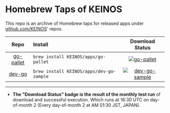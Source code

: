 # Homebrew Taps of KEINOS

This repo is an archive of Homebrew taps for released apps under [github.com/KEINOS](https://github.com/KEINOS/)' repos.

Repo | Install | Download Status |
:--: | :-- | :--: |
[go-pallet](https://github.com/KEINOS/go-pallet/) | `brew install KEINOS/apps/go-pallet` | [![go-pallet](https://github.com/KEINOS/homebrew-apps/actions/workflows/go-pallet.yml/badge.svg)](https://github.com/KEINOS/homebrew-apps/actions/workflows/go-pallet.yml)
[dev-go](https://github.com/KEINOS/dev-go/) | `brew install KEINOS/apps/dev-go-sample` | [![dev-go-sample](https://github.com/KEINOS/homebrew-apps/actions/workflows/dev-go-sample.yml/badge.svg)](https://github.com/KEINOS/homebrew-apps/actions/workflows/dev-go-samples.yml)

---

- **The "Download Status" badge is the result of the monthly test run** of  download and successful execution. Which runs at 16:30 UTC on day-of-month 2 (Every day-of-month 2 at AM 01:30 JST, JAPAN).
